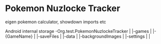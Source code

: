 # Pokemon Nuzlocke Tracker
eigen pokemon calculator, showdown imports etc



Android internal storage
-Org.test.PokemonNuzlockeTracker
    |
    |-games
    |   |-{GameName}
    |       |-saveFiles
    |       |-data
    |
    |-backgroundImages
    |
    |-settings
    |
    |
    